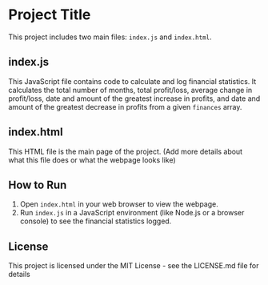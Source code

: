 # Project Title

This project includes two main files: `index.js` and `index.html`.

## index.js

This JavaScript file contains code to calculate and log financial statistics. It calculates the total number of months, total profit/loss, average change in profit/loss, date and amount of the greatest increase in profits, and date and amount of the greatest decrease in profits from a given `finances` array.

## index.html

This HTML file is the main page of the project. (Add more details about what this file does or what the webpage looks like)

## How to Run

1. Open `index.html` in your web browser to view the webpage.
2. Run `index.js` in a JavaScript environment (like Node.js or a browser console) to see the financial statistics logged.

## License

This project is licensed under the MIT License - see the LICENSE.md file for details